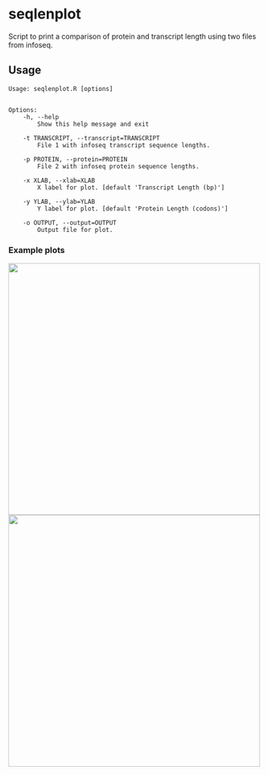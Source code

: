 # seqlenplot
Script to print a comparison of protein and transcript length using two files from infoseq.

## Usage

```
Usage: seqlenplot.R [options]


Options:
	-h, --help
		Show this help message and exit

	-t TRANSCRIPT, --transcript=TRANSCRIPT
		File 1 with infoseq transcript sequence lengths.

	-p PROTEIN, --protein=PROTEIN
		File 2 with infoseq protein sequence lengths.

	-x XLAB, --xlab=XLAB
		X label for plot. [default 'Transcript Length (bp)']

	-y YLAB, --ylab=YLAB
		Y label for plot. [default 'Protein Length (codons)']

	-o OUTPUT, --output=OUTPUT
		Output file for plot.
```

### Example plots

<img src="https://raw.githubusercontent.com/scastlara/seqlen/master/example_plots/lencomparison.png" width=500/>

<img src="https://raw.githubusercontent.com/scastlara/seqlen/master/example_plots/bigger.png" width=500/>
